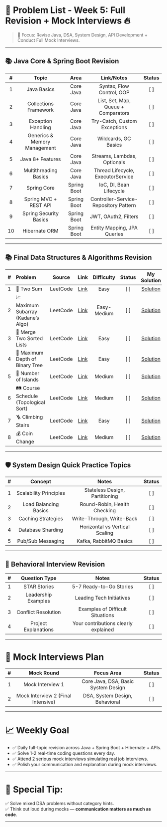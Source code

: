 # 📑 Problem List - Week 5: Full Revision + Mock Interviews 🔥

> 🎯 Focus: Revise Java, DSA, System Design, API Development + Conduct Full Mock Interviews.

---

## 📚 Java Core & Spring Boot Revision

| # | Topic | Area | Link/Notes | Status |
|:-:|:-----:|:----:|:----------:|:------:|
| 1 | Java Basics | Core Java | Syntax, Flow Control, OOP | [ ] |
| 2 | Collections Framework | Core Java | List, Set, Map, Queue + Comparators | [ ] |
| 3 | Exception Handling | Core Java | Try-Catch, Custom Exceptions | [ ] |
| 4 | Generics & Memory Management | Core Java | Wildcards, GC Basics | [ ] |
| 5 | Java 8+ Features | Core Java | Streams, Lambdas, Optionals | [ ] |
| 6 | Multithreading Basics | Core Java | Thread Lifecycle, ExecutorService | [ ] |
| 7 | Spring Core | Spring Boot | IoC, DI, Bean Lifecycle | [ ] |
| 8 | Spring MVC + REST API | Spring Boot | Controller-Service-Repository Pattern | [ ] |
| 9 | Spring Security Basics | Spring Boot | JWT, OAuth2, Filters | [ ] |
| 10 | Hibernate ORM | Spring Boot | Entity Mapping, JPA Queries | [ ] |

---

## 📚 Final Data Structures & Algorithms Revision

| # | Problem | Source | Link | Difficulty | Status | My Solution |
|:-:|:--------|:------:|:----:|:----------:|:------:|:-----------:|
| 1 | 🧮 Two Sum | LeetCode | [Link](https://leetcode.com/problems/two-sum/) | Easy | [ ] | [Solution]() |
| 2 | 📈 Maximum Subarray (Kadane’s Algo) | LeetCode | [Link](https://leetcode.com/problems/maximum-subarray/) | Easy-Medium | [ ] | [Solution]() |
| 3 | 🔗 Merge Two Sorted Lists | LeetCode | [Link](https://leetcode.com/problems/merge-two-sorted-lists/) | Easy | [ ] | [Solution]() |
| 4 | 🌳 Maximum Depth of Binary Tree | LeetCode | [Link](https://leetcode.com/problems/maximum-depth-of-binary-tree/) | Easy | [ ] | [Solution]() |
| 5 | 🌊 Number of Islands | LeetCode | [Link](https://leetcode.com/problems/number-of-islands/) | Medium | [ ] | [Solution]() |
| 6 | 🛤️ Course Schedule (Topological Sort) | LeetCode | [Link](https://leetcode.com/problems/course-schedule/) | Medium | [ ] | [Solution]() |
| 7 | 🪜 Climbing Stairs | LeetCode | [Link](https://leetcode.com/problems/climbing-stairs/) | Easy | [ ] | [Solution]() |
| 8 | 💰 Coin Change | LeetCode | [Link](https://leetcode.com/problems/coin-change/) | Medium | [ ] | [Solution]() |

---

## 🛡️ System Design Quick Practice Topics

| # | Concept | Notes | Status |
|:-:|:-------:|:-----:|:------:|
| 1 | Scalability Principles | Stateless Design, Partitioning | [ ] |
| 2 | Load Balancing Basics | Round-Robin, Health Checking | [ ] |
| 3 | Caching Strategies | Write-Through, Write-Back | [ ] |
| 4 | Database Sharding | Horizontal vs Vertical Scaling | [ ] |
| 5 | Pub/Sub Messaging | Kafka, RabbitMQ Basics | [ ] |

---

## 🧠 Behavioral Interview Revision

| # | Question Type | Notes | Status |
|:-:|:-------------:|:-----:|:------:|
| 1 | STAR Stories | 5-7 Ready-to-Go Stories | [ ] |
| 2 | Leadership Examples | Leading Tech Initiatives | [ ] |
| 3 | Conflict Resolution | Examples of Difficult Situations | [ ] |
| 4 | Project Explanations | Your contributions clearly explained | [ ] |

---

# 🧪 Mock Interviews Plan

| # | Mock Round | Focus Area | Status |
|:-:|:----------:|:----------:|:------:|
| 1 | Mock Interview 1 | Core Java, DSA, Basic System Design | [ ] |
| 2 | Mock Interview 2 (Final Intensive) | DSA, System Design, Behavioral | [ ] |

---

# 📈 Weekly Goal
- ✅ Daily full-topic revision across Java + Spring Boot + Hibernate + APIs.
- ✅ Solve 1-2 real-time coding questions every day.
- ✅ Attend 2 serious mock interviews simulating real job interviews.
- ✅ Polish your communication and explanation during mock interviews.

---

# 🌟 Special Tip:
✅ Solve mixed DSA problems without category hints.  
✅ Think out loud during mocks — **communication matters as much as code**.

---
